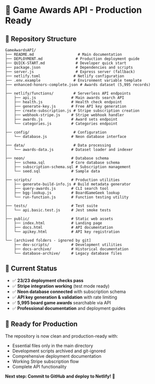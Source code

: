 # 🎲 Game Awards API - Production Ready

## 📁 Repository Structure

```
GameAwardsAPI/
├── README.md                    # Main documentation
├── DEPLOYMENT.md               # Production deployment guide  
├── QUICK-START.md              # Developer quick start
├── package.json                # Dependencies and scripts
├── server.js                   # Express server (fallback)
├── netlify.toml               # Netlify configuration
├── .env.example               # Environment variable template
├── enhanced-honors-complete.json # Awards dataset (5,995 records)
│
├── netlify/functions/         # Serverless API endpoints
│   ├── api.js                # Main awards search API
│   ├── health.js             # Health check endpoint
│   ├── generate-key.js       # Free API key generation
│   ├── create-subscription.js # Stripe subscription creation
│   ├── webhook-stripe.js     # Stripe webhook handler
│   ├── awards.js             # Award sets endpoint
│   └── categories.js         # Categories endpoint
│
├── config/                    # Configuration
│   └── database.js           # Neon database interface
│
├── data/                      # Data processing
│   └── awards-data.js        # Dataset loader and indexer
│
├── neon/                     # Database schema
│   ├── schema.sql            # Core database schema
│   ├── subscription-schema.sql # Subscription management
│   └── seed.sql              # Sample data
│
├── scripts/                  # Production utilities
│   ├── generate-build-info.js # Build metadata generator
│   ├── query-awards.js       # CLI search tool
│   ├── bgg-lookup.js         # BoardGameGeek lookup
│   └── run-function.js       # Function testing utility
│
├── tests/                    # Test suite
│   └── api.basic.test.js     # Jest smoke tests
│
├── public/                   # Static web assets
│   ├── index.html            # Landing page
│   ├── docs.html             # API documentation
│   └── apikey.html           # API key registration
│
└── [archived folders - ignored by git]
    ├── dev-scripts/          # Development utilities
    ├── docs-archive/         # Historical documentation
    └── database-archive/     # Legacy database files
```

## 🚀 Current Status

- ✅ **23/23 deployment checks pass**
- ✅ **Stripe integration working** (test mode ready)
- ✅ **Neon database connected** with subscription schema
- ✅ **API key generation & validation** with rate limiting
- ✅ **5,995 board game awards** searchable via API
- ✅ **Professional documentation** and deployment guides

## 🎯 Ready for Production

The repository is now clean and production-ready with:
- Essential files only in the main directory
- Development scripts archived and git-ignored
- Comprehensive deployment documentation
- Working Stripe subscription flow
- Complete API functionality

**Next step: Commit to GitHub and deploy to Netlify!** 🚀
